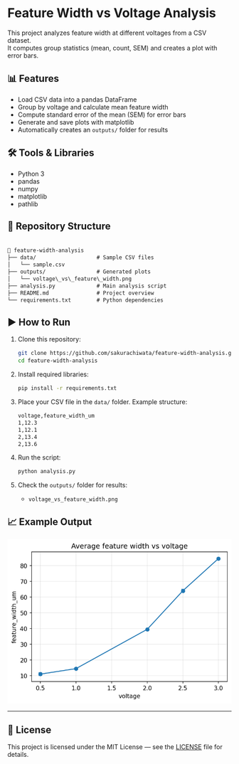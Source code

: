 
# Feature Width vs Voltage Analysis

This project analyzes feature width at different voltages from a CSV dataset.  
It computes group statistics (mean, count, SEM) and creates a plot with error bars.  

## 📊 Features
- Load CSV data into a pandas DataFrame  
- Group by voltage and calculate mean feature width  
- Compute standard error of the mean (SEM) for error bars  
- Generate and save plots with matplotlib  
- Automatically creates an `outputs/` folder for results  

## 🛠️ Tools & Libraries
- Python 3  
- pandas  
- numpy  
- matplotlib  
- pathlib  

## 📂 Repository Structure
```

📂 feature-width-analysis
├── data/                   # Sample CSV files
│   └── sample.csv
├── outputs/                # Generated plots
│   └── voltage\_vs\_feature\_width.png
├── analysis.py             # Main analysis script
├── README.md               # Project overview
└── requirements.txt        # Python dependencies

````

## ▶️ How to Run
1. Clone this repository:
   ```bash
   git clone https://github.com/sakurachiwata/feature-width-analysis.git
   cd feature-width-analysis


2. Install required libraries:

   ```bash
   pip install -r requirements.txt
   ```

3. Place your CSV file in the `data/` folder. Example structure:

   ```csv
   voltage,feature_width_um
   1,12.3
   1,12.1
   2,13.4
   2,13.6
   ```

4. Run the script:

   ```bash
   python analysis.py
   ```

5. Check the `outputs/` folder for results:

   * `voltage_vs_feature_width.png`

## 📈 Example Output

![Example plot](voltage_vs_feature_width.png)


---

## 📜 License

This project is licensed under the MIT License — see the [LICENSE](LICENSE) file for details.

